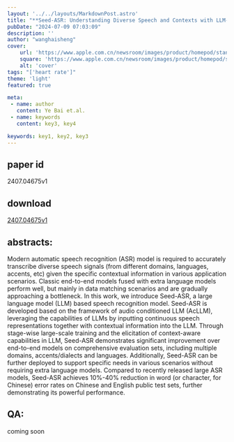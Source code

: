 ```yaml
---
layout: '../../layouts/MarkdownPost.astro'
title: "**Seed-ASR: Understanding Diverse Speech and Contexts with LLM-based Speech Recognition**"
pubDate: "2024-07-09 07:03:09"
description: ''
author: "wanghaisheng"
cover:
    url: 'https://www.apple.com.cn/newsroom/images/product/homepod/standard/Apple-HomePod-hero-230118_big.jpg.large_2x.jpg'
    square: 'https://www.apple.com.cn/newsroom/images/product/homepod/standard/Apple-HomePod-hero-230118_big.jpg.large_2x.jpg'
    alt: 'cover'
tags: "['heart rate']" 
theme: 'light'
featured: true

meta:
 - name: author
   content: Ye Bai et.al.
 - name: keywords
   content: key3, key4

keywords: key1, key2, key3
---
```


## paper id
2407.04675v1
## download
[2407.04675v1](http://arxiv.org/abs/2407.04675v1)
## abstracts:
Modern automatic speech recognition (ASR) model is required to accurately transcribe diverse speech signals (from different domains, languages, accents, etc) given the specific contextual information in various application scenarios. Classic end-to-end models fused with extra language models perform well, but mainly in data matching scenarios and are gradually approaching a bottleneck. In this work, we introduce Seed-ASR, a large language model (LLM) based speech recognition model. Seed-ASR is developed based on the framework of audio conditioned LLM (AcLLM), leveraging the capabilities of LLMs by inputting continuous speech representations together with contextual information into the LLM. Through stage-wise large-scale training and the elicitation of context-aware capabilities in LLM, Seed-ASR demonstrates significant improvement over end-to-end models on comprehensive evaluation sets, including multiple domains, accents/dialects and languages. Additionally, Seed-ASR can be further deployed to support specific needs in various scenarios without requiring extra language models. Compared to recently released large ASR models, Seed-ASR achieves 10%-40% reduction in word (or character, for Chinese) error rates on Chinese and English public test sets, further demonstrating its powerful performance.
## QA:
coming soon

